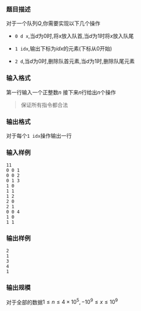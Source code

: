 ### 题目描述
对于一个队列$Q$,你需要实现以下几个操作

+ `0 d x`,当$d$为$0$时,将$x$放入队首,当$d$为$1$时将$x$放入队尾

+ `1 idx`,输出下标为$idx$的元素(下标从$0$开始)

+ `2 d`,当$d$为$0$时,删除队首元素,当$d$为$1$时,删除队尾元素

### 输入格式
第一行输入一个正整数$n$
接下来$n$行给出$n$个操作
> 保证所有指令都合法

### 输出格式
对于每个`1 idx`操作输出一行
### 输入样例
```
11
0 0 1
0 0 2
0 1 3
1 0
1 1
1 2
2 0
2 1
0 0 4
1 0
1 1
```
### 输出样例
```
2
1
3
4
1
```
### 输出规模
对于全部的数据$1 \leq n \leq 4 \times 10^5,-10^9 \leq x \leq 10^9$